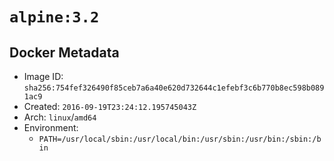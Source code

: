 # `alpine:3.2`

## Docker Metadata

- Image ID: `sha256:754fef326490f85ceb7a6a40e620d732644c1efebf3c6b770b8ec598b0891ac9`
- Created: `2016-09-19T23:24:12.195745043Z`
- Arch: `linux`/`amd64`
- Environment:
  - `PATH=/usr/local/sbin:/usr/local/bin:/usr/sbin:/usr/bin:/sbin:/bin`
